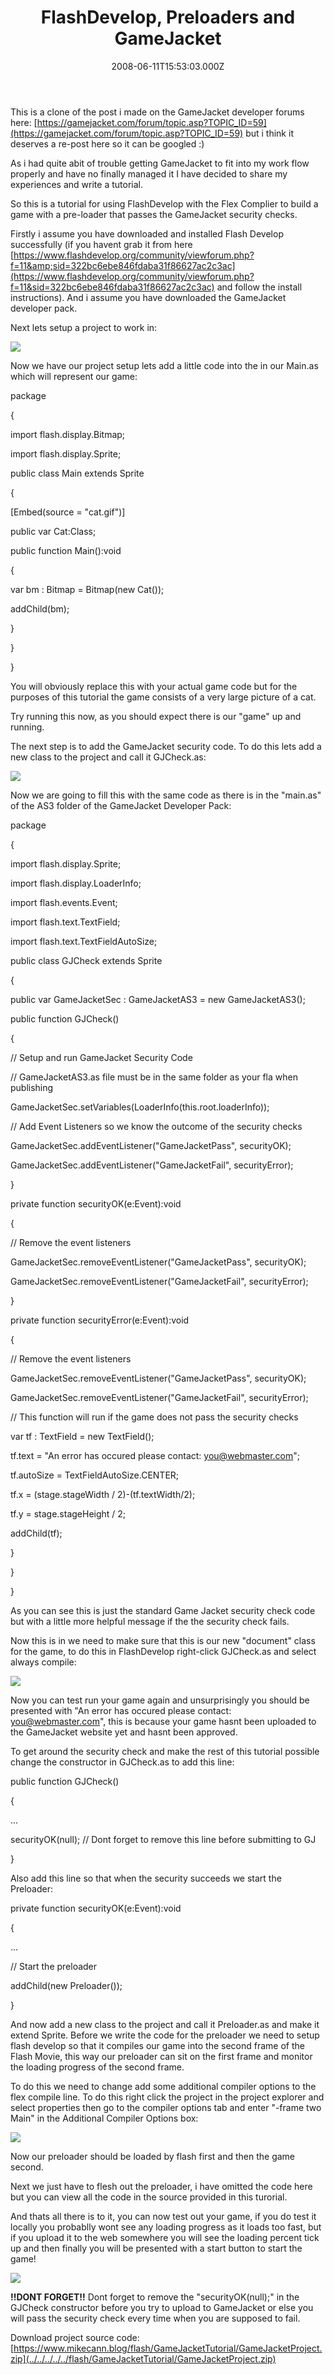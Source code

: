 ﻿---
coverImage: /images/fallback-post-header.png
date: '2008-06-11T15:53:03.000Z'
tags: []
title: 'FlashDevelop, Preloaders and GameJacket'
oldUrl: /actionscript/flashdevelop-preloaders-and-gamejacket
---

This is a clone of the post i made on the GameJacket developer forums here: [https://gamejacket.com/forum/topic.asp?TOPIC_ID=59](https://gamejacket.com/forum/topic.asp?TOPIC_ID=59) but i think it deserves a re-post here so it can be googled :)

<!-- more -->

<span class="spnMessageText" id="msg">As i had quite abit of trouble getting GameJacket to fit into my work flow properly and have no finally managed it I have decided to share my experiences and write a tutorial.

So this is a tutorial for using FlashDevelop with the Flex Complier to build a game with a pre-loader that passes the GameJacket security checks.</span>

<span class="spnMessageText" id="msg"><!--more-->

Firstly i assume you have downloaded and installed Flash Develop successfully (if you havent grab it from here [https://www.flashdevelop.org/community/viewforum.php?f=11&amp;sid=322bc6ebe846fdaba31f86627ac2c3ac](https://www.flashdevelop.org/community/viewforum.php?f=11&sid=322bc6ebe846fdaba31f86627ac2c3ac) and follow the install instructions). And i assume you have downloaded the GameJacket developer pack.

Next lets setup a project to work in:

![](../../../../../flash/GameJacketTutorial/01.png)

Now we have our project setup lets add a little code into the in our Main.as which will represent our game:

</span>

package

{

import flash.display.Bitmap;

import flash.display.Sprite;

public class Main extends Sprite

{

[Embed(source = "cat.gif")]

public var Cat:Class;

public function Main():void

{

var bm : Bitmap = Bitmap(new Cat());

addChild(bm);

}

}

}

<span class="spnMessageText" id="msg">You will obviously replace this with your actual game code but for the purposes of this tutorial the game consists of a very large picture of a cat.

Try running this now, as you should expect there is our "game" up and running.

The next step is to add the GameJacket security code. To do this lets add a new class to the project and call it GJCheck.as:

![](../../../../../flash/GameJacketTutorial/02.png)

Now we are going to fill this with the same code as there is in the "main.as" of the AS3 folder of the GameJacket Developer Pack:</span>

package

{

import flash.display.Sprite;

import flash.display.LoaderInfo;

import flash.events.Event;

import flash.text.TextField;

import flash.text.TextFieldAutoSize;

public class GJCheck extends Sprite

{

public var GameJacketSec : GameJacketAS3 = new GameJacketAS3();

public function GJCheck()

{

// Setup and run GameJacket Security Code

// GameJacketAS3.as file must be in the same folder as your fla when publishing

GameJacketSec.setVariables(LoaderInfo(this.root.loaderInfo));

// Add Event Listeners so we know the outcome of the security checks

GameJacketSec.addEventListener("GameJacketPass", securityOK);

GameJacketSec.addEventListener("GameJacketFail", securityError);

}

private function securityOK(e:Event):void

{

// Remove the event listeners

GameJacketSec.removeEventListener("GameJacketPass", securityOK);

GameJacketSec.removeEventListener("GameJacketFail", securityError);

}

private function securityError(e:Event):void

{

// Remove the event listeners

GameJacketSec.removeEventListener("GameJacketPass", securityOK);

GameJacketSec.removeEventListener("GameJacketFail", securityError);

// This function will run if the game does not pass the security checks

var tf : TextField = new TextField();

tf.text = "An error has occured please contact: you@webmaster.com";

tf.autoSize = TextFieldAutoSize.CENTER;

tf.x = (stage.stageWidth / 2)-(tf.textWidth/2);

tf.y = stage.stageHeight / 2;

addChild(tf);

}

}

}

<span class="spnMessageText" id="msg"> As you can see this is just the standard Game Jacket security check code but with a little more helpful message if the the security check fails.

Now this is in we need to make sure that this is our new "document" class for the game, to do this in FlashDevelop right-click GJCheck.as and select always compile:

![](../../../../../flash/GameJacketTutorial/03.png)

Now you can test run your game again and unsurprisingly you should be presented with "An error has occured please contact: [you@webmaster.com](mailto:you@webmaster.com)", this is because your game hasnt been uploaded to the GameJacket website yet and hasnt been approved.

To get around the security check and make the rest of this tutorial possible change the constructor in GJCheck.as to add this line:

</span>

public function GJCheck()

{

...

securityOK(null); // Dont forget to remove this line before submitting to GJ

}

<span class="spnMessageText" id="msg"> Also add this line so that when the security succeeds we start the Preloader:

</span>

private function securityOK(e:Event):void

{

...

// Start the preloader

addChild(new Preloader());

}

<span class="spnMessageText" id="msg"> And now add a new class to the project and call it Preloader.as and make it extend Sprite. Before we write the code for the preloader we need to setup flash develop so that it compiles our game into the second frame of the Flash Movie, this way our preloader can sit on the first frame and monitor the loading progress of the second frame.

To do this we need to change add some additional compiler options to the flex compile line. To do this right click the project in the project explorer and select properties then go to the compiler options tab and enter "-frame two Main" in the Additional Compiler Options box:

![](../../../../../flash/GameJacketTutorial/04.png)

Now our preloader should be loaded by flash first and then the game second.

Next we just have to flesh out the preloader, i have omitted the code here but you can view all the code in the source provided in this turorial.

And thats all there is to it, you can now test out your game, if you do test it locally you probablly wont see any loading progress as it loads too fast, but if you upload it to the web somewhere you will see the loading percent tick up and then finally you will be presented with a start button to start the game!

![](../../../../../flash/GameJacketTutorial/05.png)

**!!DONT FORGET!!** Dont forget to remove the "securityOK(null);" in the GJCheck constructor before you try to upload to GameJacket or else you will pass the security check every time when you are supposed to fail.

Download project source code: [https://www.mikecann.blog/flash/GameJacketTutorial/GameJacketProject.zip](../../../../../flash/GameJacketTutorial/GameJacketProject.zip)</span>
